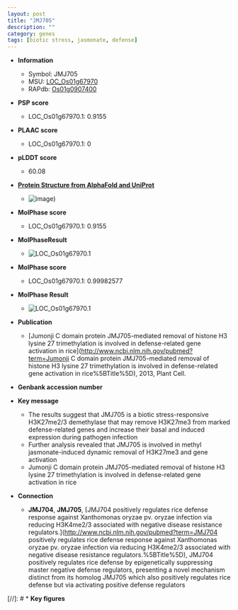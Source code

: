 ```yaml
---
layout: post
title: "JMJ705"
description: ""
category: genes
tags: [biotic stress, jasmonate, defense]
---
```


* **Information**  
    + Symbol: JMJ705  
    + MSU: [LOC_Os01g67970](http://rice.plantbiology.msu.edu/cgi-bin/ORF_infopage.cgi?orf=LOC_Os01g67970)  
    + RAPdb: [Os01g0907400](http://rapdb.dna.affrc.go.jp/viewer/gbrowse_details/irgsp1?name=Os01g0907400)  

* **PSP score**  
    + LOC_Os01g67970.1: 0.9155 

* **PLAAC score**  
    + LOC_Os01g67970.1: 0 

* **pLDDT score**
    + 60.08

* **[Protein Structure from AlphaFold and UniProt](https://www.uniprot.org/uniprotkb/Q5N712/entry#structure)**
    + ![image](https://ricepsp.github.io/images/Q5/AF-Q5N712-F1.png))

* **MolPhase score**
    + LOC_Os01g67970.1: 0.9155

* **MolPhaseResult**
    + ![LOC_Os01g67970.1](https://ricepsp.github.io/pictures/LOC_Os01g/LOC_Os01g67970.1.png)

* **MolPhase score**
    + LOC_Os01g67970.1: 0.99982577

* **MolPhase Result**
    + ![LOC_Os01g67970.1](https://304243504.github.io/Pictures/LOC_Os01g/LOC_Os01g67970.1.png)

* **Publication**  
    + [Jumonji C domain protein JMJ705-mediated removal of histone H3 lysine 27 trimethylation is involved in defense-related gene activation in rice](http://www.ncbi.nlm.nih.gov/pubmed?term=Jumonji C domain protein JMJ705-mediated removal of histone H3 lysine 27 trimethylation is involved in defense-related gene activation in rice%5BTitle%5D), 2013, Plant Cell.

* **Genbank accession number**  

* **Key message**  
    + The results suggest that JMJ705 is a biotic stress-responsive H3K27me2/3 demethylase that may remove H3K27me3 from marked defense-related genes and increase their basal and induced expression during pathogen infection
    + Further analysis revealed that JMJ705 is involved in methyl jasmonate-induced dynamic removal of H3K27me3 and gene activation
    + Jumonji C domain protein JMJ705-mediated removal of histone H3 lysine 27 trimethylation is involved in defense-related gene activation in rice

* **Connection**  
    + __JMJ704__, __JMJ705__, [JMJ704 positively regulates rice defense response against Xanthomonas oryzae pv. oryzae infection via reducing H3K4me2/3 associated with negative disease resistance regulators.](http://www.ncbi.nlm.nih.gov/pubmed?term=JMJ704 positively regulates rice defense response against Xanthomonas oryzae pv. oryzae infection via reducing H3K4me2/3 associated with negative disease resistance regulators.%5BTitle%5D), JMJ704 positively regulates rice defense by epigenetically suppressing master negative defense regulators, presenting a novel mechanism distinct from its homolog JMJ705 which also positively regulates rice defense but via activating positive defense regulators

[//]: # * **Key figures**  


